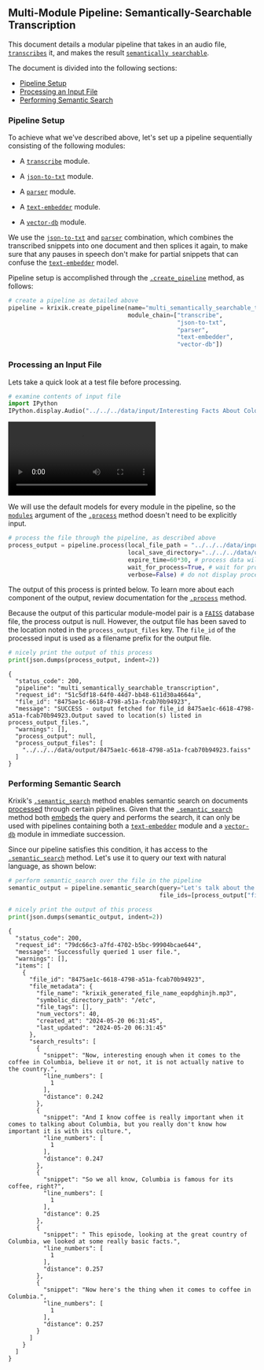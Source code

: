 ## Multi-Module Pipeline: Semantically-Searchable Transcription

This document details a modular pipeline that takes in an audio file, [`transcribes`](../../modules/ai_model_modules/transcribe_module.md) it, and makes the result [`semantically searchable`](../../system/search_methods/semantic_search_method.md).

The document is divided into the following sections:

- [Pipeline Setup](#pipeline-setup)
- [Processing an Input File](#processing-an-input-file)
- [Performing Semantic Search](#performing-semantic-search)

### Pipeline Setup

To achieve what we've described above, let's set up a pipeline sequentially consisting of the following modules:

- A [`transcribe`](../../modules/ai_model_modules/transcribe_module.md) module.

- A [`json-to-txt`](../../modules/support_function_modules/json-to-txt_module.md) module.

- A [`parser`](../../modules/ai_model_modules/parser_module.md) module.

- A [`text-embedder`](../../modules/ai_model_modules/text-embedder_module.md) module.

- A [`vector-db`](../../modules/database_modules/vector-db_module.md) module.

We use the [`json-to-txt`](../../modules/support_function_modules/json-to-txt_module.md) and [`parser`](../../modules/ai_model_modules/parser_module.md) combination, which combines the transcribed snippets into one document and then splices it again, to make sure that any pauses in speech don't make for partial snippets that can confuse the [`text-embedder`](../../modules/ai_model_modules/text-embedder_module.md) model.

Pipeline setup is accomplished through the [`.create_pipeline`](../../system/pipeline_creation/create_pipeline.md) method, as follows:


```python
# create a pipeline as detailed above
pipeline = krixik.create_pipeline(name="multi_semantically_searchable_transcription",
                                  module_chain=["transcribe",
                                                "json-to-txt",
                                                "parser",
                                                "text-embedder",
                                                "vector-db"])
```

### Processing an Input File

Lets take a quick look at a test file before processing.


```python
# examine contents of input file
import IPython
IPython.display.Audio("../../../data/input/Interesting Facts About Colombia.mp3")
```




<video src="../../../data/input/Interesting Facts About Colombia.mp4" controls  >
      Your browser does not support the <code>video</code> element.
    </video>



We will use the default models for every module in the pipeline, so the [`modules`](../../system/parameters_processing_files_through_pipelines/process_method.md#selecting-models-via-the-modules-argument) argument of the [`.process`](../../system/parameters_processing_files_through_pipelines/process_method.md) method doesn't need to be explicitly input.


```python
# process the file through the pipeline, as described above
process_output = pipeline.process(local_file_path = "../../../data/input/Interesting Facts About Colombia.mp3", # the initial local filepath where the input file is stored
                                  local_save_directory="../../../data/output", # the local directory that the output file will be saved to
                                  expire_time=60*30, # process data will be deleted from the Krixik system in 30 minutes
                                  wait_for_process=True, # wait for process to complete before returning IDE control to user
                                  verbose=False) # do not display process update printouts upon running code
```

The output of this process is printed below. To learn more about each component of the output, review documentation for the [`.process`](../../system/parameters_processing_files_through_pipelines/process_method.md) method.

Because the output of this particular module-model pair is a [`FAISS`](https://github.com/facebookresearch/faiss) database file, the process output is null. However, the output file has been saved to the location noted in the `process_output_files` key.  The `file_id` of the processed input is used as a filename prefix for the output file.


```python
# nicely print the output of this process
print(json.dumps(process_output, indent=2))
```

    {
      "status_code": 200,
      "pipeline": "multi_semantically_searchable_transcription",
      "request_id": "51c5df18-64f0-44d7-bb48-611d30a4664a",
      "file_id": "8475ae1c-6618-4798-a51a-fcab70b94923",
      "message": "SUCCESS - output fetched for file_id 8475ae1c-6618-4798-a51a-fcab70b94923.Output saved to location(s) listed in process_output_files.",
      "warnings": [],
      "process_output": null,
      "process_output_files": [
        "../../../data/output/8475ae1c-6618-4798-a51a-fcab70b94923.faiss"
      ]
    }


### Performing Semantic Search

Krixik's [`.semantic_search`](../../system/search_methods/semantic_search_method.md) method enables semantic search on documents [processed](../../system/parameters_processing_files_through_pipelines/process_method.md) through certain pipelines. Given that the [`.semantic_search`](../../system/search_methods/semantic_search_method.md) method both [embeds](../../modules/ai_model_modules/text-embedder_module.md) the query and performs the search, it can only be used with pipelines containing both a [`text-embedder`](../../modules/ai_model_modules/text-embedder_module.md) module and a [`vector-db`](../../modules/database_modules/vector-db_module.md) module in immediate succession.

Since our pipeline satisfies this condition, it has access to the [`.semantic_search`](../../system/search_methods/semantic_search_method.md) method. Let's use it to query our text with natural language, as shown below:


```python
# perform semantic_search over the file in the pipeline
semantic_output = pipeline.semantic_search(query="Let's talk about the country of Colombia", 
                                           file_ids=[process_output["file_id"]])

# nicely print the output of this process
print(json.dumps(semantic_output, indent=2))
```

    {
      "status_code": 200,
      "request_id": "79dc66c3-a7fd-4702-b5bc-99904bcae644",
      "message": "Successfully queried 1 user file.",
      "warnings": [],
      "items": [
        {
          "file_id": "8475ae1c-6618-4798-a51a-fcab70b94923",
          "file_metadata": {
            "file_name": "krixik_generated_file_name_eopdghinjh.mp3",
            "symbolic_directory_path": "/etc",
            "file_tags": [],
            "num_vectors": 40,
            "created_at": "2024-05-20 06:31:45",
            "last_updated": "2024-05-20 06:31:45"
          },
          "search_results": [
            {
              "snippet": "Now, interesting enough when it comes to the coffee in Columbia, believe it or not, it is not actually native to the country.",
              "line_numbers": [
                1
              ],
              "distance": 0.242
            },
            {
              "snippet": "And I know coffee is really important when it comes to talking about Columbia, but you really don't know how important it is with its culture.",
              "line_numbers": [
                1
              ],
              "distance": 0.247
            },
            {
              "snippet": "So we all know, Columbia is famous for its coffee, right?",
              "line_numbers": [
                1
              ],
              "distance": 0.25
            },
            {
              "snippet": " This episode, looking at the great country of Columbia, we looked at some really basic facts.",
              "line_numbers": [
                1
              ],
              "distance": 0.257
            },
            {
              "snippet": "Now here's the thing when it comes to coffee in Columbia.",
              "line_numbers": [
                1
              ],
              "distance": 0.257
            }
          ]
        }
      ]
    }

